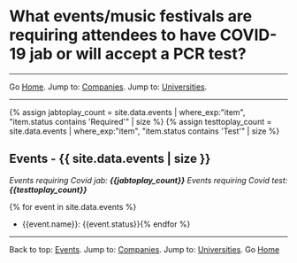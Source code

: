 # What events/music festivals are requiring attendees to have COVID-19 jab or will accept a PCR test?

---

Go [Home](/). Jump to: <a href="/companies.html">Companies</a>. Jump to: <a href="/universities.html">Universities</a>.

---

<a name="events"></a>
{% assign jabtoplay_count = site.data.events | where_exp:"item", "item.status contains 'Required'" | size %}
{% assign testtoplay_count = site.data.events | where_exp:"item", "item.status contains 'Test'" | size %}

## Events - {{ site.data.events | size }}

*Events requiring Covid jab: **{{jabtoplay_count}}***
*Events requiring Covid test: **{{testtoplay_count}}***

{% for event in site.data.events %}
- {{event.name}}: {{event.status}}{% endfor %}

---

Back to top: <a href="#events">Events</a>. Jump to: <a href="/companies.html">Companies</a>. Jump to: <a href="/universities.html">Universities</a>. Go [Home](/)
